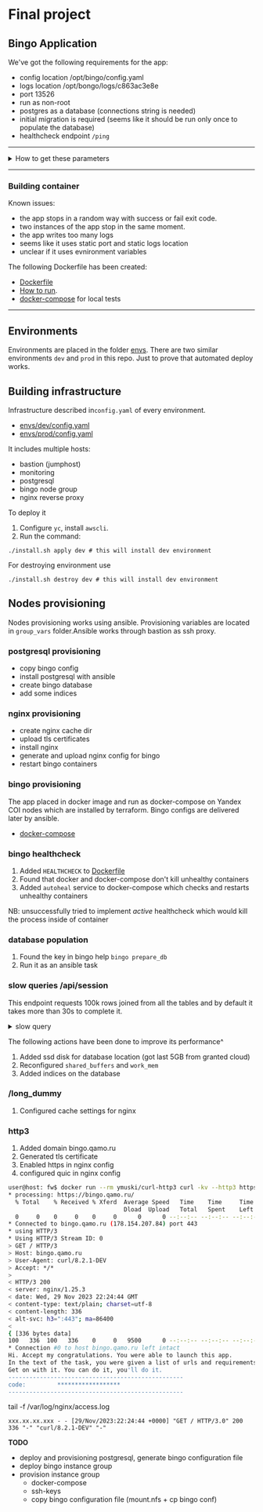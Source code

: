 # Final project

## Bingo Application

We've got the following requirements for the app:

- config location /opt/bingo/config.yaml
- logs location /opt/bongo/logs/c863ac3e8e
- port 13526
- run as non-root
- postgres as a database (connections string is needed)
- initial migration is required (seems like it should be run only once to populate the database)
- healthcheck endpoint `/ping`

---

<details>
<summary>How to get these parameters</summary>

### Parameters

```
> ./binary/bingo help    
bingo

Usage:
   [flags]
   [command]

Available Commands:
  completion           Generate the autocompletion script for the specified shell
  help                 Help about any command
  prepare_db           prepare_db
  print_current_config print_current_config
  print_default_config print_default_config
  run_server           run_server
  version              version

Flags:
  -h, --help   help for this command

Use " [command] --help" for more information about a command.

```

### Config location
```
>strace -e openat ./binary/bingo print_current_config
openat(AT_FDCWD, "/sys/kernel/mm/transparent_hugepage/hpage_pmd_size", O_RDONLY) = 3
openat(AT_FDCWD, "/opt/bingo/config.yaml", O_RDONLY|O_CLOEXEC) = 6
```
### Logs location
```
strace -e openat ./binary/bingo run_server          
openat(AT_FDCWD, "/sys/kernel/mm/transparent_hugepage/hpage_pmd_size", O_RDONLY) = 3
--- SIGURG {si_signo=SIGURG, si_code=SI_TKILL, si_pid=32075, si_uid=1000} ---
openat(AT_FDCWD, "/opt/bingo/config.yaml", O_RDONLY|O_CLOEXEC) = 6
openat(AT_FDCWD, "/opt/bongo/logs/c863ac3e8e/main.log", O_WRONLY|O_CREAT|O_APPEND|O_CLOEXEC, 0666) = -1 ENOENT (No such file or directory)
```

### Port bind

```
~ $ netstat -tunlp
Active Internet connections (only servers)
Proto Recv-Q Send-Q Local Address           Foreign Address         State       PID/Program name    
tcp        0      0 127.0.0.11:42017        0.0.0.0:*               LISTEN      -
tcp        0      0 :::13526                :::*                    LISTEN      1/bingo
udp        0      0 127.0.0.11:39793        0.0.0.0:*                           -

```

### Non-root user

```
# ./binary/bingo print_current_config
Didn't your mom teach you not to run anything incomprehensible from root?
```

</details>

---

### Building container

Known issues:

- the app stops in a random way with success or fail exit code. 
- two instances of the app stop in the same moment. 
- the app writes too many logs
- seems like it uses static port and static logs location
- unclear if it uses evnironment variables

The following Dockerfile has been created:

- [Dockerfile](./build/Dockerfile) 
- [How to run](./build/README.md).
- [docker-compose](./build/docker-compose.yml) for local tests

---

## Environments

Environments are placed in the folder [envs](./envs/). There are two similar environments `dev` and `prod` in this repo. Just to prove that automated deploy works.

## Building infrastructure

Infrastructure described in`config.yaml` of every environment.

- [envs/dev/config.yaml](./envs/dev/config.yaml)
- [envs/prod/config.yaml](./envs/prod/config.yaml)

It includes multiple hosts:

- bastion (jumphost)
- monitoring
- postgresql
- bingo node group
- nginx reverse proxy

To deploy it

1. Configure `yc`, install `awscli`.
2. Run the command:

```
./install.sh apply dev # this will install dev environment
```

For destroying environment use
```
./install.sh destroy dev # this will install dev environment
```


## Nodes provisioning

Nodes provisioning works using ansible. Provisioning variables are located in `group_vars` folder.Ansible works through bastion as ssh proxy. 

### postgresql provisioning

- copy bingo config
- install postgresql with ansible
- create bingo database
- add some indices

### nginx provisioning

- create nginx cache dir
- upload tls certificates
- install nginx
- generate and upload nginx config for bingo
- restart bingo containers

### bingo provisioning

The app placed in docker image and run as docker-compose on Yandex COI nodes which are installed by terraform. Bingo configs are delivered later by ansible.

- [docker-compose](./build/docker-compose.yml)

### bingo healthcheck

1. Added `HEALTHCHECK` to [Dockerfile](./build/Dockerfile)
2. Found that docker and docker-compose don't kill unhealthy containers
3. Added `autoheal` service to docker-compose which checks and restarts unhealthy containers

NB: unsuccessfully tried to implement *active* healthcheck which would kill the process inside of container

### database population

1. Found the key in bingo help `bingo prepare_db`
2. Run it as an ansible task

### slow queries /api/session

This endpoint requests 100k rows joined from all the tables and by default it takes more than 30s to complete it.

<details>
<summary>slow query</summary>

```
SELECT 
    sessions.id, 
    sessions.start_time, 
    customers.id, 
    customers.name, 
    customers.surname, 
    customers.birthday, 
    customers.email, 
    movies.id, 
    movies.name, 
    movies.year, 
    movies.duration 
FROM sessions 
    INNER JOIN customers ON sessions.customer_id = customers.id 
    INNER JOIN movies ON sessions.movie_id = movies.id 
ORDER BY movies.year DESC, 
         movies.name ASC, 
         customers.id, 
         sessions.id DESC 
LIMIT 100000;

```
</details>

The following actions have been done to improve its performance^

1. Added ssd disk for database location (got last 5GB from granted cloud)
2. Reconfigured `shared_buffers` and `work_mem`
3. Added indices on the database

### /long_dummy

1. Configured cache settings for nginx

### http3

1. Added domain bingo.qamo.ru
2. Generated tls certificate
3. Enabled https in nginx config
4. configured quic in nginx config

```bash
user@host: fw$ docker run --rm ymuski/curl-http3 curl -kv --http3 https://bingo.qamo.ru/
* processing: https://bingo.qamo.ru/
  % Total    % Received % Xferd  Average Speed   Time    Time     Time  Current
                                 Dload  Upload   Total   Spent    Left  Speed
  0     0    0     0    0     0      0      0 --:--:-- --:--:-- --:--:--     0*   Trying 178.154.207.84:443...
* Connected to bingo.qamo.ru (178.154.207.84) port 443
* using HTTP/3
* Using HTTP/3 Stream ID: 0
> GET / HTTP/3
> Host: bingo.qamo.ru
> User-Agent: curl/8.2.1-DEV
> Accept: */*
> 
< HTTP/3 200 
< server: nginx/1.25.3
< date: Wed, 29 Nov 2023 22:24:44 GMT
< content-type: text/plain; charset=utf-8
< content-length: 336
< alt-svc: h3=":443"; ma=86400
< 
{ [336 bytes data]
100   336  100   336    0     0   9500      0 --:--:-- --:--:-- --:--:--  9600
* Connection #0 to host bingo.qamo.ru left intact
Hi. Accept my congratulations. You were able to launch this app.
In the text of the task, you were given a list of urls and requirements for their work.
Get on with it. You can do it, you'll do it.
--------------------------------------------------
code:         ******************
--------------------------------------------------

```

tail -f /var/log/nginx/access.log
```
xxx.xx.xx.xxx - - [29/Nov/2023:22:24:44 +0000] "GET / HTTP/3.0" 200 336 "-" "curl/8.2.1-DEV" "-"
```


**TODO**

- deploy and provisioning postgresql, generate bingo configuration file
- deploy bingo instance group
- provision instance group
  - docker-compose
  - ssh-keys
  - copy bingo configuration file (mount.nfs + cp bingo conf)



